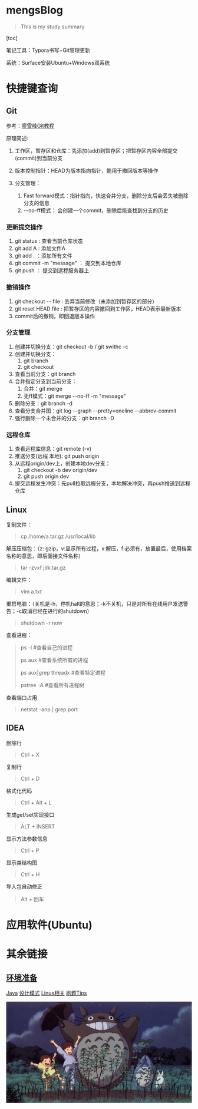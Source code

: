 

# mengsBlog

> This is my study summary

[toc]

笔记工具：Typora书写+Git管理更新

系统：Surface安装Ubuntu+Windows双系统

# 快捷键查询

## Git

参考：[廖雪峰Git教程](https://www.liaoxuefeng.com/wiki/896043488029600/896827951938304)

原理简述:

1. 工作区，暂存区和仓库：先添加(add)到暂存区；把暂存区内容全部提交(commit)到当前分支

2. 版本控制指针：HEAD为版本指向指针，能用于撤回版本等操作
3. 分支管理：
   1. Fast forward模式：指针指向，快速合并分支，删除分支后会丢失被删除分支的信息
   2. --no-ff模式： 会创建一个commit，删除后能查找到分支的历史

### 更新提交操作

1. git status : 查看当前仓库状态
2. git add A : 添加文件A
3. git add . ：添加所有文件
4. git commit -m "message" ： 提交到本地仓库
5. git push ： 提交到远程服务器上

### 撤销操作

1. git checkout -- file : 丢弃当前修改（未添加到暂存区的部分）
2. git reset HEAD file :  把暂存区的内容撤回到工作区，HEAD表示最新版本
3. commit后的撤销，即回退版本操作

### 分支管理

1. 创建并切换分支：git checkout -b <name>  / git swithc -c <name> 
2. 创建并切换分支：
   1. git branch <name> 
   2. git checkout  <name> 
3. 查看当前分支：git branch
4. 合并指定分支到当前分支：
   1. 合并：git merge <name> 
   2. 无ff模式：git merge --no-ff -m "message" <name> 
5. 删除分支：git branch -d <name> 
6. 查看分支合并图：git log --graph --pretty=oneline --abbrev-commit
7. 强行删除一个未合并的分支：git branch -D <name>

### 远程仓库

1. 查看远程库信息：git remote (-v)
2. 推送分支(远程 本地): git push origin <name> 
3. 从远程origin/dev上，创建本地dev分支：
   1. git checkout -b dev origin/dev
   2. git push origin dev
4. 提交远程发生冲突：先pull拉取远程分支，本地解决冲突，再push推送到远程仓库

## Linux

复制文件：

> cp /home/a.tar.gz /usr/local/lib

解压压缩包：（z: gzip，v:显示所有过程，x:解压，f:必须有，放置最后，使用档案名称的意思，即后面接文件名称）

> tar -zvxf jdk.tar.gz

编辑文件：

> vim a.txt

重启电脑：（关机是-h，停机halt的意思；-k不关机，只是对所有在线用户发送警告；-c取消已经在进行的shutdown）

> shutdown -r now 

查看进程：

> ps -l  #查看自己的进程
>
> ps aux  #查看系统所有的进程
>
> ps aux|grep threadx #查看特定进程
>
> pstree -A #查看所有进程树

查看端口占用

> netstat -anp | grep port

## IDEA

删除行

> Ctrl + X

复制行

> Ctrl + D

格式化代码

> Ctrl + Alt + L

生成get/set实现接口

> ALT + INSERT

显示方法参数信息

> Ctrl + P

显示类结构图

> Ctrl + H

导入包自动修正

>  Alt + 回车



# 应用软件(Ubuntu)









# 其余链接

## [环境准备](Preparation.md)

[Java](AboutJava.md) [设计模式](DesignPattern.md) [Linux相关](AboutLinux.md) [刷题Tips](Algorithm.md)

![Be happy~](pictures/happy.jpg)



